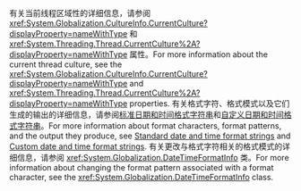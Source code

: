 
<span data-ttu-id="56072-101">有关当前线程区域性的详细信息，请参阅 <xref:System.Globalization.CultureInfo.CurrentCulture?displayProperty=nameWithType> 和 <xref:System.Threading.Thread.CurrentCulture%2A?displayProperty=nameWithType> 属性。</span><span class="sxs-lookup"><span data-stu-id="56072-101">For more information about the current thread culture, see the <xref:System.Globalization.CultureInfo.CurrentCulture?displayProperty=nameWithType> and <xref:System.Threading.Thread.CurrentCulture%2A?displayProperty=nameWithType> properties.</span></span> <span data-ttu-id="56072-102">有关格式字符、格式模式以及它们生成的输出的详细信息，请参阅[标准日期和时间格式字符串](/dotnet/standard/base-types/standard-date-and-time-format-strings)和[自定义日期和时间格式字符串](/dotnet/standard/base-types/custom-date-and-time-format-strings)。</span><span class="sxs-lookup"><span data-stu-id="56072-102">For more information about format characters, format patterns, and the output they produce, see [Standard date and time format strings](/dotnet/standard/base-types/standard-date-and-time-format-strings) and [Custom date and time format strings](/dotnet/standard/base-types/custom-date-and-time-format-strings).</span></span> <span data-ttu-id="56072-103">有关更改与格式字符相关的格式模式的详细信息，请参阅 <xref:System.Globalization.DateTimeFormatInfo> 类。</span><span class="sxs-lookup"><span data-stu-id="56072-103">For more information about changing the format pattern associated with a format character, see the <xref:System.Globalization.DateTimeFormatInfo> class.</span></span>  
